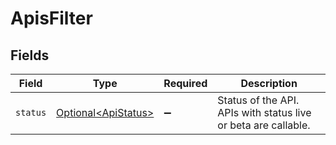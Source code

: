 # ApisFilter


## Fields

| Field                                                          | Type                                                           | Required                                                       | Description                                                    |
| -------------------------------------------------------------- | -------------------------------------------------------------- | -------------------------------------------------------------- | -------------------------------------------------------------- |
| `status`                                                       | [Optional\<ApiStatus>](../../models/components/ApiStatus.md)   | :heavy_minus_sign:                                             | Status of the API. APIs with status live or beta are callable. |